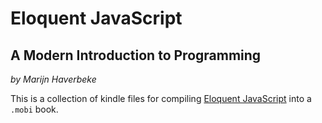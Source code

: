 # Eloquent JavaScript
## A Modern Introduction to Programming
*by Marijn Haverbeke*

This is a collection of kindle files for compiling [Eloquent JavaScript](http://eloquentjavascript.net/) into a `.mobi` book.
